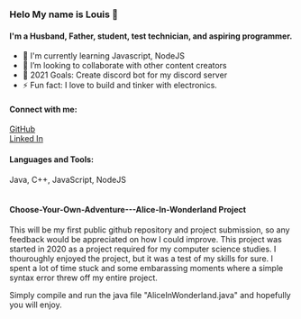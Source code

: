 ### Helo My name is Louis 👋 
#### I'm a Husband, Father, student, test technician, and aspiring programmer.

- 🔭 I'm currently learning Javascript, NodeJS
- 👯 I’m looking to collaborate with other content creators
- 🥅 2021 Goals: Create discord bot for my discord server
- ⚡ Fun fact: I love to build and tinker with electronics.

#### Connect with me:
[GitHub](https://github.com/Galliummind)
<br />
[Linked In](https://www.linkedin.com/in/louis-hauteclocque-7b1b79169)


#### Languages and Tools: 
Java, C++, JavaScript, NodeJS
<br />
<br />

#### Choose-Your-Own-Adventure---Alice-In-Wonderland Project
This will be my first public github repository and project submission, so any feedback would be appreciated on how I could improve.
This project was started in 2020 as a project required for my computer science studies. I thouroughly enjoyed the project, but it was 
a test of my skills for sure. I spent a lot of time stuck and some embarassing moments where a simple syntax error threw off my entire project. 

Simply compile and run the java file "AliceInWonderland.java" and hopefully you will enjoy. 
